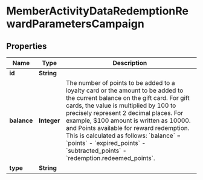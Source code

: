 

# MemberActivityDataRedemptionRewardParametersCampaign


## Properties

| Name | Type | Description |
|------------ | ------------- | ------------- |
|**id** | **String** |  |
|**balance** | **Integer** | The number of points to be added to a loyalty card or the amount to be added to the current balance on the gift card.  For gift cards, the value is multiplied by 100 to precisely represent 2 decimal places. For example, $100 amount is written as 10000. and Points available for reward redemption. This is calculated as follows: &#x60;balance&#x60; &#x3D; &#x60;points&#x60; - &#x60;expired_points&#x60; - &#x60;subtracted_points&#x60; - &#x60;redemption.redeemed_points&#x60;. |
|**type** | **String** |  |



